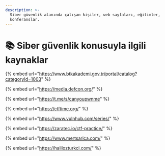 ```yaml
---
description: >-
  Siber güvenlik alanında çalışan kişiler, web sayfaları, eğitimler,
  konferanslar.
---
```


# 📚 Siber güvenlik konusuyla ilgili kaynaklar

{% embed url="https://www.btkakademi.gov.tr/portal/catalog?categoryId=1003" %}

{% embed url="https://media.defcon.org/" %}

{% embed url="https://t.me/s/canyoupwnme" %}

{% embed url="https://ctftime.org/" %}

{% embed url="https://www.vulnhub.com/series/" %}

{% embed url="https://zaratec.io/ctf-practice/" %}

{% embed url="https://www.mertsarica.com/" %}

{% embed url="https://halilozturkci.com/" %}
